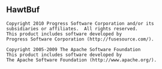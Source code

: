HawtBuf
-------

    Copyright 2010 Progress Software Corporation and/or its
    subsidiaries or affiliates.  All rights reserved.
    This product includes software developed by
    Progress Software Corporation (http://fusesource.com/).

    Copyright 2005-2009 The Apache Software Foundation
    This product includes software developed by
    The Apache Software Foundation (http://www.apache.org/).


